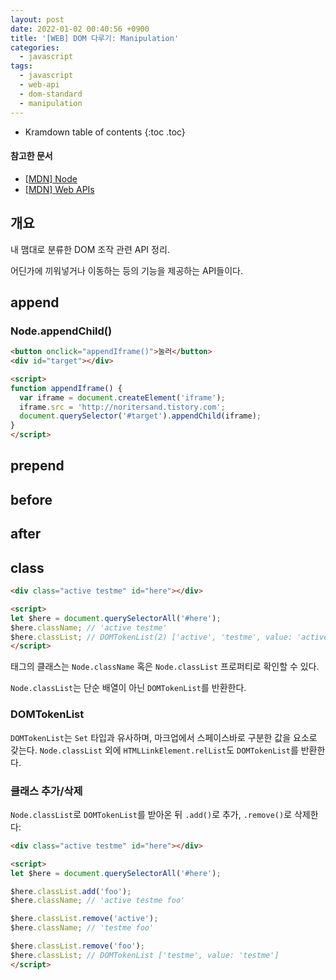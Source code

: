 ```yaml
---
layout: post
date: 2022-01-02 00:40:56 +0900
title: '[WEB] DOM 다루기: Manipulation'
categories:
  - javascript
tags:
  - javascript
  - web-api
  - dom-standard
  - manipulation
---
```


* Kramdown table of contents
{:toc .toc}

#### 참고한 문서

- [\[MDN\] Node](https://developer.mozilla.org/en-US/docs/Web/API/Node)
- [\[MDN\] Web APIs](https://developer.mozilla.org/en-US/docs/Web/API)


## 개요

내 맴대로 분류한 DOM 조작 관련 API 정리.

어딘가에 끼워넣거나 이동하는 등의 기능을 제공하는 API들이다.


## append

### Node.appendChild()

```html
<button onclick="appendIframe()">눌러</button>
<div id="target"></div>

<script>
function appendIframe() {
  var iframe = document.createElement('iframe');
  iframe.src = 'http://noritersand.tistory.com';
  document.querySelector('#target').appendChild(iframe);
}
</script>
```


## prepend


## before


## after


## class

```html
<div class="active testme" id="here"></div>

<script>
let $here = document.querySelectorAll('#here');
$here.className; // 'active testme'
$here.classList; // DOMTokenList(2) ['active', 'testme', value: 'active testme']
</script>
```

태그의 클래스는 `Node.className` 혹은 `Node.classList` 프로퍼티로 확인할 수 있다.

`Node.classList`는 단순 배열이 아닌 `DOMTokenList`를 반환한다.

### DOMTokenList

`DOMTokenList`는 `Set` 타입과 유사하며, 마크업에서 스페이스바로 구분한 값을 요소로 갖는다. `Node.classList` 외에 `HTMLLinkElement.relList`도 `DOMTokenList`를 반환한다.

### 클래스 추가/삭제

`Node.classList`로 `DOMTokenList`를 받아온 뒤 `.add()`로 추가, `.remove()`로 삭제한다:

```html
<div class="active testme" id="here"></div>

<script>
let $here = document.querySelectorAll('#here');

$here.classList.add('foo');
$here.className; // 'active testme foo'

$here.classList.remove('active');
$here.className; // 'testme foo'

$here.classList.remove('foo');
$here.classList; // DOMTokenList ['testme', value: 'testme']
</script>
```



